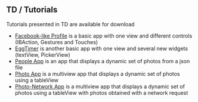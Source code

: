 ## TD / Tutorials

Tutorials presented in TD are available for download

* [Facebook-like Profile](01-Facebook) is a basic app with one view and different controls (IBAction, Gestures and Touches)
* [EggTimer](02-EggTimer) is another basic app with one view and several new widgets (textView, PickerView)
* [People App](03-People) is an app that displays a dynamic set of photos from a json file   
* [Photo App](04-Photo) is a multiview app that displays a dynamic set of photos using a tableView
* [Photo-Network App](05-Photo-Network) is a multiview app that displays a dynamic set of photos using a tableView with photos obtained with a network request